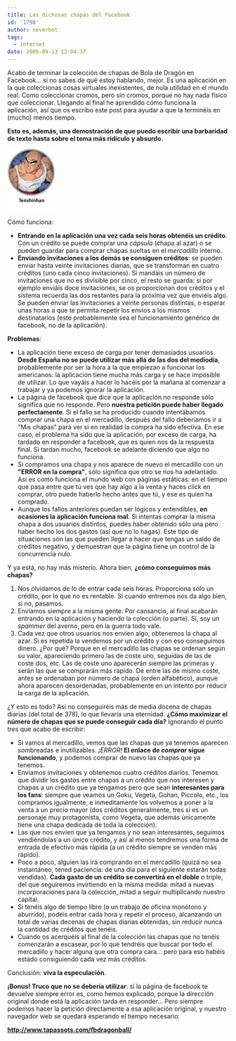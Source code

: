 ```yaml
---
title: Las dichosas chapas del Facebook
id: '1798'
author: neverbot
tags:
  - internet
date: 2009-09-13 12:04:37
---
```


Acabo de terminar la colección de chapas de Bola de Dragón en Facebook... si no sabes de qué estoy hablando, mejor. Es una aplicación en la que coleccionas cosas virtuales inexistentes, de nula utilidad en el mundo real. Como coleccionar cromos, pero sin cromos, porque no hay nada físico que coleccionar. Llegando al final he aprendido cómo funciona la aplicación, así que os escribo este post para ayudar a que la terminéis en (mucho) menos tiempo.

**Esto es, además, una demostración de que puedo escribir una barbaridad de texto hasta sobre el tema más ridículo y absurdo.**

![339 - Ten Shin Han](./las-dichosas-chapas-del-facebook/339-Ten-Shin-Han.jpg "339 - Ten Shin Han")

Cómo funciona:

*   **Entrando en la aplicación una vez cada seis horas obtenéis un crédito**. Con un crédito se puede comprar una _cápsula_ (chapa al azar) o se pueden guardar para comprar chapas sueltas en el _mercadillo_ interno.
*   **Enviando invitaciones a los demás se consiguen créditos**: se pueden enviar hasta veinte invitaciones diarias, que se transforman en cuatro créditos (uno cada cinco invitaciones). Si mandáis un número de invitaciones que no es divisible por cinco, el resto se guarda: si por ejemplo enviáis doce invitaciones, se os proporcionan dos créditos y el sistema recuerda las dos restantes para la próxima vez que enviéis algo. Se pueden enviar las invitaciones a veinte personas distintas, o esperar unas horas a que te permita repetir los envios a los mismos destinatarios (esto probablemente sea el funcionamiento genérico de facebook, no de la aplicación).

**Problemas**:

*   La aplicación tiene exceso de carga por tener demasiados usuarios. **Desde España no se puede utilizar más allá de las dos del mediodía**, probablemente por ser la hora a la que empiezan a funcionar los americanos: la aplicación tiene mucha más carga y se hace imposible de utilizar. Lo que vayáis a hacer lo hacéis por la mañana al comenzar a trabajar y ya podemos ignorar la aplicación.
*   La página de facebook que dice que la aplicación no responde sólo significa que no responde. Pero **nuestra petición puede haber llegado perfectamente**. Si el fallo se ha producido cuando intentábamos comprar una chapa en el mercadillo, después del fallo deberíamos ir a "Mis chapas" para ver si en realidad la compra ha sido efectiva. En ese caso, el problema ha sido que la aplicación, por exceso de carga, ha tardado en responder a facebook, que es quien nos da la respuesta final. Si tardan mucho, facebook se adelante diciendo que algo no funciona.
*   Si compramos una chapa y nos aparece de nuevo el mercadillo con un **"ERROR en la compra"**, sólo significa que otro se nos ha adelantado. Así es como funciona el mundo web con páginas estáticas: en el tiempo que pasa entre que tú ves que hay algo a la venta y haces click en comprar, otro puede haberlo hecho antes que tú, y ese es quien ha comprado.
*   Aunque los fallos anteriores puedan ser lógicos y entendibles, **en ocasiones la aplicación funciona mal**. Si intentas comprar la misma chapa a dos usuarios distintos, puedes haber obtenido sólo una pero haber hecho los dos gastos (así que no lo hagas). Este tipo de situaciones son las que pueden llegar a hacer que tengas un saldo de créditos negativo, y demuestran que la página tiene un control de la concurrencia nulo.

Y ya está, no hay más misterio. Ahora bien, **¿cómo conseguimos más chapas?**

1.  Nos olvidamos de lo de entrar cada seis horas. Proporciona sólo un crédito, por lo que no es rentable. Si cuando entremos nos da algo bien, si no, pasamos.
2.  Enviamos siempre a la misma gente. Por cansancio, al final acabarán entrando en la aplicación y haciendo la colección (o parte). Sí, soy un _spammer_ del averno, pero en la guerra todo vale.
3.  Cada vez que otros usuarios nos envíen algo, obtenemos la chapa al azar. Si es repetida la vendemos por un crédito y con eso conseguimos dinero. ¿Por qué? Porque en el mercadillo las chapas se ordenan según su valor, apareciendo primero las de coste uno, seguidas de las de coste dos, etc. Las de coste uno aparecerán siempre las primeras y serán las que se comprarán más rápido. De entre las de mismo coste, antes se ordenaban por número de chapa (orden alfabético), aunque ahora aparecen desordenadas, probablemente en un intento por reducir la carga de la aplicación.

¿Y esto es todo? Así no conseguiréis más de media docena de chapas diarias (del total de 378), lo que llevaría una eternidad. **¿Cómo maximizar el número de chapas que se puede conseguir cada día?** Ignorando el punto tres que acabo de escribir:

*   Si vamos al mercadillo, vemos que las chapas que ya tenemos aparecen sombreadas e inutilizables. _¡ERROR!_ **El enlace de _comprar_ sigue funcionando**, y podemos comprar de nuevo las chapas que ya tenemos.
*   Enviamos invitaciones y obtenemos cuatro créditos diarios. Tenemos que dividir los gastos entre chapas a un crédito que nos interesen y chapas a un crédito que ya tengamos pero que sean **interesantes para los fans**: siempre que veamos un Goku, Vegeta, Gohan, Piccolo, etc., los compramos igualmente, e inmeditamente los volvemos a poner a la venta a un precio mayor (dos créditos generalmente, tres si es un personaje muy protagonista, como Vegeta, que además únicamente tiene una chapa dedicada de toda la colección).
*   Las que nos envíen que ya tengamos y no sean interesantes, seguimos vendiéndolas a un único crédito, y así al menos tendremos una forma de entrada de efectivo más rápida (a un crédito siempre se venden más rápido).
*   Poco a poco, alguien las irá comprando en el mercadillo (quizá no sea instantáneo, tened paciencia: de una día para el siguiente estarán todas vendidas). **Cada gasto de un crédito se convertirá en el doble** o triple, del que seguiremos invirtiendo en la misma medida: mitad a nuevas incorporaciones para la colección, mitad a seguir multiplicando nuestro capital.
*   Si tenéis algo de tiempo libre (o un trabajo de oficina monótono y aburrido), podéis entrar cada hora y repetir el proceso, alcanzando un total de varias decenas de chapas diarias obtenidas, sin reducir nunca la cantidad de créditos que tenéis.
*   Cuando os acerquéis al final de la colección las chapas que no tenéis comenzarán a escasear, por lo que tendréis que buscar por todo el mercadillo y hacer alguna que otra compra cara... pero para eso habéis estado consiguiendo cada vez más créditos.

Conclusión: **viva la especulación**.

**¡Bonus! Truco que no se debería utilizar**: si la página de facebook te devuelve siempre error es, como hemos explicado, porque la dirección original donde está la aplicación tarda en responder... Pero siempre podemos hacer la petición directamente a esa aplicación original, y nuestro navegador web se quedará esperando el tiempo necesario:

**http://www.tapassots.com/fbdragonball/**